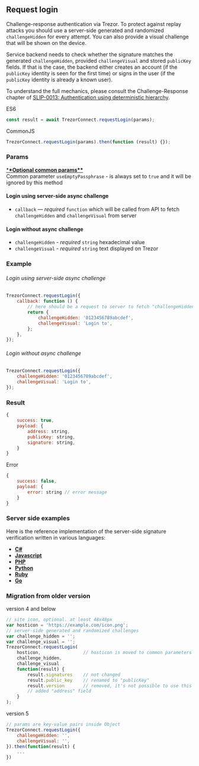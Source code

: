 ## Request login

Challenge-response authentication via Trezor. To protect against replay attacks
you should use a server-side generated and randomized `challengeHidden` for every
attempt. You can also provide a visual challenge that will be shown on the
device.

Service backend needs to check whether the signature matches the generated
`challengeHidden`, provided `challengeVisual` and stored `publicKey` fields.
If that is the case, the backend either creates an account (if the `publicKey`
identity is seen for the first time) or signs in the user (if the `publicKey`
identity is already a known user).

To understand the full mechanics, please consult the Challenge-Response chapter
of
[SLIP-0013: Authentication using deterministic hierarchy](https://github.com/satoshilabs/slips/blob/master/slip-0013.md).

ES6

```javascript
const result = await TrezorConnect.requestLogin(params);
```

CommonJS

```javascript
TrezorConnect.requestLogin(params).then(function (result) {});
```

### Params

[\***\*Optional common params\*\***](commonParams.md)
<br>
Common parameter `useEmptyPassphrase` - is always set to `true` and it will be ignored by this method

#### Login using server-side async challenge

-   `callback` — _required_ `function` which will be called from API to fetch `challengeHidden` and `challengeVisual` from server

#### Login without async challenge

-   `challengeHidden` - _required_ `string` hexadecimal value
-   `challengeVisual` - _required_ `string` text displayed on Trezor

### Example

###### Login using server-side async challenge

```javascript
TrezorConnect.requestLogin({
    callback: function () {
        // here should be a request to server to fetch "challengeHidden" and "challengeVisual"
        return {
            challengeHidden: '0123456789abcdef',
            challengeVisual: 'Login to',
        };
    },
});
```

###### Login without async challenge

```javascript
TrezorConnect.requestLogin({
    challengeHidden: '0123456789abcdef',
    challengeVisual: 'Login to',
});
```

### Result

```javascript
{
    success: true,
    payload: {
        address: string,
        publicKey: string,
        signature: string,
    }
}
```

Error

```javascript
{
    success: false,
    payload: {
        error: string // error message
    }
}
```

### Server side examples

Here is the reference implementation of the server-side signature verification
written in various languages:

-   [**C#**](server/server.cs)
-   [**Javascript**](server/server.js)
-   [**PHP**](server/server.php)
-   [**Python**](server/server.py)
-   [**Ruby**](server/server.rb)
-   [**Go**](server/server.go)

### Migration from older version

version 4 and below

```javascript
// site icon, optional. at least 48x48px
var hosticon = 'https://example.com/icon.png';
// server-side generated and randomized challenges
var challenge_hidden = '';
var challenge_visual = '';
TrezorConnect.requestLogin(
    hosticon,                // hosticon is moved to common parameters
    challenge_hidden,
    challenge_visual
    function(result) {
        result.signatures    // not changed
        result.public_key    // renamed to "publicKey"
        result.version       // removed, it's not possible to use this method witch outdated firmware
        // added "address" field
    }
);
```

version 5

```javascript
// params are key-value pairs inside Object
TrezorConnect.requestLogin({
    challengeHidden: '',
    challengeVisual: '',
}).then(function(result) {
    ...
})
```
